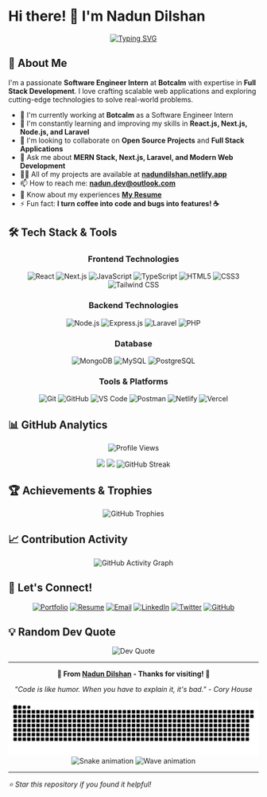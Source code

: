 # Hi there! 👋 I'm Nadun Dilshan

<div align="center">
  
  [![Typing SVG](https://readme-typing-svg.herokuapp.com?font=Fira+Code&size=24&duration=3000&pause=1000&color=58A6FF&center=true&vCenter=true&width=600&lines=Software+Engineer+Intern+%40+Botcalm;Full+Stack+Developer;MERN+Stack+Enthusiast;Always+Learning+New+Technologies)](https://git.io/typing-svg)
  
</div>

## 🚀 About Me

I'm a passionate **Software Engineer Intern** at **Botcalm** with expertise in **Full Stack Development**. I love crafting scalable web applications and exploring cutting-edge technologies to solve real-world problems.

- 🔭 I'm currently working at **Botcalm** as a Software Engineer Intern
- 🌱 I'm constantly learning and improving my skills in **React.js, Next.js, Node.js, and Laravel**
- 👯 I'm looking to collaborate on **Open Source Projects** and **Full Stack Applications**
- 💬 Ask me about **MERN Stack, Next.js, Laravel, and Modern Web Development**
- 👨‍💻 All of my projects are available at **[nadundilshan.netlify.app](https://nadundilshan.netlify.app/)**
- 📫 How to reach me: **nadun.dev@outlook.com**
- 📄 Know about my experiences **[My Resume](https://nadundilshan.netlify.app/components/Nadun_Dilshan_Software_Engineer_Intern.pdf)**
- ⚡ Fun fact: **I turn coffee into code and bugs into features! ☕**

## 🛠️ Tech Stack & Tools

<div align="center">

### Frontend Technologies
![React](https://img.shields.io/badge/React-20232A?style=for-the-badge&logo=react&logoColor=61DAFB)
![Next.js](https://img.shields.io/badge/Next.js-000000?style=for-the-badge&logo=nextdotjs&logoColor=white)
![JavaScript](https://img.shields.io/badge/JavaScript-F7DF1E?style=for-the-badge&logo=javascript&logoColor=black)
![TypeScript](https://img.shields.io/badge/TypeScript-007ACC?style=for-the-badge&logo=typescript&logoColor=white)
![HTML5](https://img.shields.io/badge/HTML5-E34F26?style=for-the-badge&logo=html5&logoColor=white)
![CSS3](https://img.shields.io/badge/CSS3-1572B6?style=for-the-badge&logo=css3&logoColor=white)
![Tailwind CSS](https://img.shields.io/badge/Tailwind_CSS-38B2AC?style=for-the-badge&logo=tailwind-css&logoColor=white)

### Backend Technologies
![Node.js](https://img.shields.io/badge/Node.js-43853D?style=for-the-badge&logo=node.js&logoColor=white)
![Express.js](https://img.shields.io/badge/Express.js-404D59?style=for-the-badge&logo=express&logoColor=white)
![Laravel](https://img.shields.io/badge/Laravel-FF2D20?style=for-the-badge&logo=laravel&logoColor=white)
![PHP](https://img.shields.io/badge/PHP-777BB4?style=for-the-badge&logo=php&logoColor=white)

### Database
![MongoDB](https://img.shields.io/badge/MongoDB-4EA94B?style=for-the-badge&logo=mongodb&logoColor=white)
![MySQL](https://img.shields.io/badge/MySQL-00000F?style=for-the-badge&logo=mysql&logoColor=white)
![PostgreSQL](https://img.shields.io/badge/PostgreSQL-316192?style=for-the-badge&logo=postgresql&logoColor=white)

### Tools & Platforms
![Git](https://img.shields.io/badge/Git-F05032?style=for-the-badge&logo=git&logoColor=white)
![GitHub](https://img.shields.io/badge/GitHub-100000?style=for-the-badge&logo=github&logoColor=white)
![VS Code](https://img.shields.io/badge/VS_Code-0078D4?style=for-the-badge&logo=visual%20studio%20code&logoColor=white)
![Postman](https://img.shields.io/badge/Postman-FF6C37?style=for-the-badge&logo=postman&logoColor=white)
![Netlify](https://img.shields.io/badge/Netlify-00C7B7?style=for-the-badge&logo=netlify&logoColor=white)
![Vercel](https://img.shields.io/badge/Vercel-000000?style=for-the-badge&logo=vercel&logoColor=white)

</div>

## 📊 GitHub Analytics

<div align="center">
  
  ![Profile Views](https://komarev.com/ghpvc/?username=IT21158704&color=brightgreen&style=flat-square&label=Profile+Views)
  
  <img height="180em" src="https://github-readme-stats.vercel.app/api?username=IT21158704&show_icons=true&theme=tokyonight&hide_border=true&count_private=true&include_all_commits=true" />
  
  <img height="180em" src="https://github-readme-stats.vercel.app/api/top-langs/?username=IT21158704&theme=tokyonight&hide_border=true&layout=compact&langs_count=8" />
  
  <img src="https://github-readme-streak-stats.herokuapp.com/?user=IT21158704&theme=tokyonight&hide_border=true" alt="GitHub Streak" />
  
</div>

## 🏆 Achievements & Trophies

<div align="center">
  
  ![GitHub Trophies](https://github-profile-trophy.vercel.app/?username=IT21158704&theme=tokyonight&no-frame=true&no-bg=true&margin-w=4&column=4)
  
</div>

## 📈 Contribution Activity

<div align="center">
  
  ![GitHub Activity Graph](https://github-readme-activity-graph.vercel.app/graph?username=IT21158704&theme=tokyo-night&hide_border=true&bg_color=1a1b27&color=58a6ff&line=58a6ff&point=58a6ff&area=true)
  
</div>

## 🤝 Let's Connect!

<div align="center">
  
  [![Portfolio](https://img.shields.io/badge/Portfolio-000000?style=for-the-badge&logo=vercel&logoColor=white)](https://nadundilshan.netlify.app/)
  [![Resume](https://img.shields.io/badge/Resume-FF5722?style=for-the-badge&logo=adobe-acrobat-reader&logoColor=white)](https://nadundilshan.netlify.app/components/Nadun_Dilshan_Software_Engineer_Intern.pdf)
  [![Email](https://img.shields.io/badge/Email-D14836?style=for-the-badge&logo=gmail&logoColor=white)](mailto:nadun.dev@outlook.com)
  [![LinkedIn](https://img.shields.io/badge/LinkedIn-0077B5?style=for-the-badge&logo=linkedin&logoColor=white)](https://linkedin.com/in/nadundilshan)
  [![Twitter](https://img.shields.io/badge/Twitter-1DA1F2?style=for-the-badge&logo=twitter&logoColor=white)](https://twitter.com/nadundilshan)
  [![GitHub](https://img.shields.io/badge/GitHub-100000?style=for-the-badge&logo=github&logoColor=white)](https://github.com/IT21158704)
  
</div>

## 💡 Random Dev Quote

<div align="center">
  
  ![Dev Quote](https://quotes-github-readme.vercel.app/api?type=horizontal&theme=tokyonight)
  
</div>

---

<div align="center">
  
  **🌟 From [Nadun Dilshan](https://github.com/IT21158704) - Thanks for visiting! 🚀**
  
  *"Code is like humor. When you have to explain it, it's bad." - Cory House*
  
  <img src="https://raw.githubusercontent.com/IT21158704/IT21158704/output/github-contribution-grid-snake.svg" alt="Snake animation" />
  
  <!-- Alternative: Simple animated contribution graph -->
  <img src="https://github.com/IT21158704/IT21158704/blob/output/github-contribution-grid-snake-dark.svg" alt="Snake animation" />
  
  <!-- If snake doesn't work, use this animated wave -->
  <img src="https://capsule-render.vercel.app/api?type=waving&color=gradient&height=100&section=footer" alt="Wave animation" />
  
</div>

---

*⭐ Star this repository if you found it helpful!*
